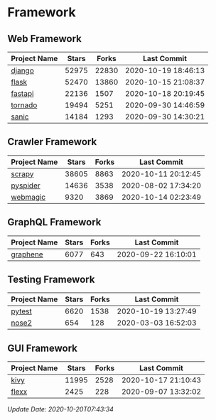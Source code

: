 # Framework

## Web Framework

| Project Name | Stars | Forks | Last Commit |
| ------------ | ----- | ----- | ----------- |
| [django](https://github.com/django/django) | 52975 | 22830 | 2020-10-19 18:46:13 |
| [flask](https://github.com/pallets/flask) | 52470 | 13860 | 2020-10-15 21:08:37 |
| [fastapi](https://github.com/tiangolo/fastapi) | 22136 | 1507 | 2020-10-18 20:19:45 |
| [tornado](https://github.com/tornadoweb/tornado) | 19494 | 5251 | 2020-09-30 14:46:59 |
| [sanic](https://github.com/huge-success/sanic) | 14184 | 1293 | 2020-09-30 14:30:21 |

## Crawler Framework

| Project Name | Stars | Forks | Last Commit |
| ------------ | ----- | ----- | ----------- |
| [scrapy](https://github.com/scrapy/scrapy) | 38605 | 8863 | 2020-10-11 20:12:45 |
| [pyspider](https://github.com/binux/pyspider) | 14636 | 3538 | 2020-08-02 17:34:20 |
| [webmagic](https://github.com/code4craft/webmagic) | 9320 | 3869 | 2020-10-14 02:23:49 |

## GraphQL Framework

| Project Name | Stars | Forks | Last Commit |
| ------------ | ----- | ----- | ----------- |
| [graphene](https://github.com/graphql-python/graphene) | 6077 | 643 | 2020-09-22 16:10:01 |

## Testing Framework

| Project Name | Stars | Forks | Last Commit |
| ------------ | ----- | ----- | ----------- |
| [pytest](https://github.com/pytest-dev/pytest) | 6620 | 1538 | 2020-10-19 13:27:49 |
| [nose2](https://github.com/nose-devs/nose2) | 654 | 128 | 2020-03-03 16:52:03 |

## GUI Framework

| Project Name | Stars | Forks | Last Commit |
| ------------ | ----- | ----- | ----------- |
| [kivy](https://github.com/kivy/kivy) | 11995 | 2528 | 2020-10-17 21:10:43 |
| [flexx](https://github.com/flexxui/flexx) | 2425 | 228 | 2020-09-07 13:32:02 |

*Update Date: 2020-10-20T07:43:34*